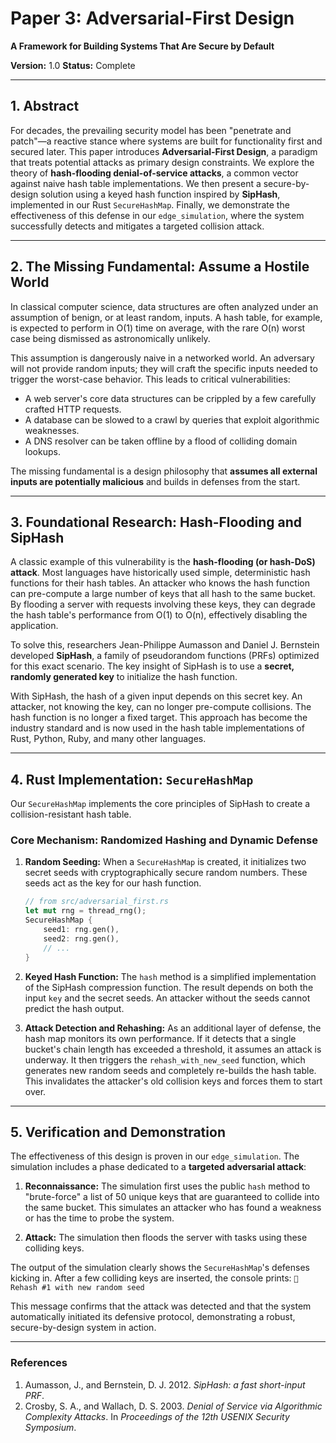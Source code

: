# Paper 3: Adversarial-First Design

**A Framework for Building Systems That Are Secure by Default**

**Version:** 1.0
**Status:** Complete

---

## 1. Abstract

For decades, the prevailing security model has been "penetrate and patch"—a reactive stance where systems are built for functionality first and secured later. This paper introduces **Adversarial-First Design**, a paradigm that treats potential attacks as primary design constraints. We explore the theory of **hash-flooding denial-of-service attacks**, a common vector against naive hash table implementations. We then present a secure-by-design solution using a keyed hash function inspired by **SipHash**, implemented in our Rust `SecureHashMap`. Finally, we demonstrate the effectiveness of this defense in our `edge_simulation`, where the system successfully detects and mitigates a targeted collision attack.

---

## 2. The Missing Fundamental: Assume a Hostile World

In classical computer science, data structures are often analyzed under an assumption of benign, or at least random, inputs. A hash table, for example, is expected to perform in O(1) time on average, with the rare O(n) worst case being dismissed as astronomically unlikely.

This assumption is dangerously naive in a networked world. An adversary will not provide random inputs; they will craft the specific inputs needed to trigger the worst-case behavior. This leads to critical vulnerabilities:
-   A web server's core data structures can be crippled by a few carefully crafted HTTP requests.
-   A database can be slowed to a crawl by queries that exploit algorithmic weaknesses.
-   A DNS resolver can be taken offline by a flood of colliding domain lookups.

The missing fundamental is a design philosophy that **assumes all external inputs are potentially malicious** and builds in defenses from the start.

---

## 3. Foundational Research: Hash-Flooding and SipHash

A classic example of this vulnerability is the **hash-flooding (or hash-DoS) attack**. Most languages have historically used simple, deterministic hash functions for their hash tables. An attacker who knows the hash function can pre-compute a large number of keys that all hash to the same bucket. By flooding a server with requests involving these keys, they can degrade the hash table's performance from O(1) to O(n), effectively disabling the application.

To solve this, researchers Jean-Philippe Aumasson and Daniel J. Bernstein developed **SipHash**, a family of pseudorandom functions (PRFs) optimized for this exact scenario. The key insight of SipHash is to use a **secret, randomly generated key** to initialize the hash function.

With SipHash, the hash of a given input depends on this secret key. An attacker, not knowing the key, can no longer pre-compute collisions. The hash function is no longer a fixed target. This approach has become the industry standard and is now used in the hash table implementations of Rust, Python, Ruby, and many other languages.

---

## 4. Rust Implementation: `SecureHashMap`

Our `SecureHashMap` implements the core principles of SipHash to create a collision-resistant hash table.

### Core Mechanism: Randomized Hashing and Dynamic Defense

1.  **Random Seeding:** When a `SecureHashMap` is created, it initializes two secret seeds with cryptographically secure random numbers. These seeds act as the key for our hash function.

    ```rust
    // from src/adversarial_first.rs
    let mut rng = thread_rng();
    SecureHashMap {
        seed1: rng.gen(),
        seed2: rng.gen(),
        // ...
    }
    ```

2.  **Keyed Hash Function:** The `hash` method is a simplified implementation of the SipHash compression function. The result depends on both the input `key` and the secret seeds. An attacker without the seeds cannot predict the hash output.

3.  **Attack Detection and Rehashing:** As an additional layer of defense, the hash map monitors its own performance. If it detects that a single bucket's chain length has exceeded a threshold, it assumes an attack is underway. It then triggers the `rehash_with_new_seed` function, which generates new random seeds and completely re-builds the hash table. This invalidates the attacker's old collision keys and forces them to start over.

---

## 5. Verification and Demonstration

The effectiveness of this design is proven in our `edge_simulation`. The simulation includes a phase dedicated to a **targeted adversarial attack**:

1.  **Reconnaissance:** The simulation first uses the public `hash` method to "brute-force" a list of 50 unique keys that are guaranteed to collide into the same bucket. This simulates an attacker who has found a weakness or has the time to probe the system.

2.  **Attack:** The simulation then floods the server with tasks using these colliding keys.

The output of the simulation clearly shows the `SecureHashMap`'s defenses kicking in. After a few colliding keys are inserted, the console prints:
`🔄 Rehash #1 with new random seed`

This message confirms that the attack was detected and that the system automatically initiated its defensive protocol, demonstrating a robust, secure-by-design system in action.

---

### References

1.  Aumasson, J., and Bernstein, D. J. 2012. *SipHash: a fast short-input PRF*.
2.  Crosby, S. A., and Wallach, D. S. 2003. *Denial of Service via Algorithmic Complexity Attacks*. In *Proceedings of the 12th USENIX Security Symposium*.
